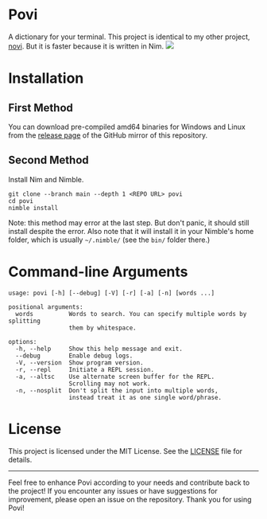 # Povi
A dictionary for your terminal. This project is identical to my other project, [novi](https://github.com/eeriemyxi/novi). 
But it is faster because it is written in Nim.
![](https://i.imgur.com/ob6mBef.png)

# Installation
## First Method
You can download pre-compiled amd64 binaries for Windows and Linux from the [release page](https://github.com/eeriemyxi/povi/releases/latest) of the GitHub mirror of this repository.
## Second Method
Install Nim and Nimble.
```shell
git clone --branch main --depth 1 <REPO URL> povi
cd povi
nimble install
```
Note: this method may error at the last step. But don't panic, it should still install despite the error. Also note that it will install it in your Nimble's home folder, which is usually `~/.nimble/` (see the `bin/` folder there.) 

# Command-line Arguments
```
usage: povi [-h] [--debug] [-V] [-r] [-a] [-n] [words ...]

positional arguments:
  words          Words to search. You can specify multiple words by splitting
                 them by whitespace.

options:
  -h, --help     Show this help message and exit.
  --debug        Enable debug logs.
  -V, --version  Show program version.
  -r, --repl     Initiate a REPL session.
  -a, --altsc    Use alternate screen buffer for the REPL. 
                 Scrolling may not work.
  -n, --nosplit  Don't split the input into multiple words, 
                 instead treat it as one single word/phrase.
```

# License
This project is licensed under the MIT License. See the [LICENSE](LICENSE) file for details.

* * *

Feel free to enhance Povi according to your needs and contribute back to the project! If you encounter any issues or have suggestions for improvement, please open an issue on the repository. Thank you for using Povi!
